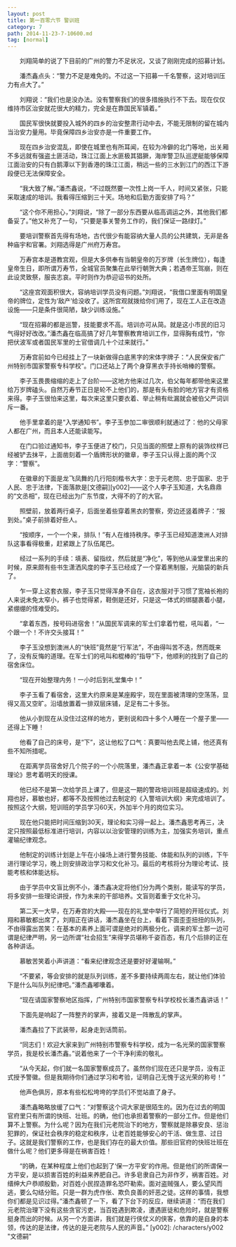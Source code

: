 ```yaml
---
layout: post
title: 第一百零六节 警训班
category: 7
path: 2014-11-23-7-10600.md
tag: [normal]
---
```


　　刘翔简单的说了下目前的广州的警力不足状况，又谈了刚刚完成的招募计划。

　　潘杰鑫点头：“警力不足是难免的。不过这一下招募一千名警察，这对培训压力有点大了。”

　　刘翔说：“我们也是没办法。没有警察我们的很多措施执行不下去。现在仅仅维持市区治安就花很大的精力，完全是在靠国民军镇着。”

　　国民军很快就要投入城外的四乡的治安整肃行动中去，不能无限制的留在城内当治安力量用。毕竟保障四乡治安亦是一件重要工作。

　　现在四乡治安混乱，即使在城里也有所耳闻，在较为冷僻的北门等地，出关厢不多远就有强盗土匪活动，珠江江面上水匪极其猖獗，海岸警卫队巡逻艇能够保障江面治安的只有白鹅潭以下到香港的珠江江面，稍远一些的三水到江门的西江下游段便已无法保障安全。

　　“我大致了解。”潘杰鑫说，“不过既然要一次性上岗一千人，时间又紧张，只能采取速成的培训。我看得压缩到三十天。场地和后勤方面安排了吗？”

　　“这个你不用担心，”刘翔说，“除了一部分东西要从临高调运之外，其他我们都备妥了。”他又补充了一句，“只要是事关警务工作的，我们保证一路绿灯。”

　　要培训警察首先得有场地，古代很少有能容纳大量人员的公共建筑，无非是各种庙宇和官署。刘翔选得是广州府万寿宫。

　　万寿宫本是道教宫观，但是大多供奉有当朝皇帝的万岁牌（长生牌位），每逢皇帝生日，即所谓万寿节，全城官员聚集在此举行朝贺大典；若遇帝王驾崩，则在此设灵致祭，服丧志哀。平时则作为恭迎诏书的处所。

　　“这座宫观面积很大，容纳培训学员没有问题。”刘翔说，“我借口里面有明国皇帝的牌位，定性为‘敌产’给没收了。这所宫观就拨给你们用了，现在工人正在改造设施――只是条件很简陋，缺少训练设施。”

　　“现在招募的都是巡警，技能要求不高。培训亦可从简。就是这小市民的旧习气得好好改改。”潘杰鑫在临高搞了好几年警察教育培训工作，显得胸有成竹，“你把伏波军或者国民军里的士官借调几十个过来就行。”

　　万寿宫前如今已经挂上了一块新做得白底黑字的宋体字牌子：“人民保安省广州特别市国家警察专科学校”。门口还站上了两个身穿黑衣手持长哨棒的警察。

　　李子玉畏畏缩缩的走上了台阶――这地方他来过几次，伯父每年都带他来这里给万岁牌磕头。自然万寿节正日是轮不上他们的，那是有头有脸的地方官才有资格来得。李子玉很怕来这里，每次来这里只要衣着、举止稍有纰漏就会被伯父严词训斥一番。

　　他手里拿着的是“入学通知书”。李子玉参加二审很顺利就通过了：他的父母家人都在广州，而且本人还能读能写。

　　在门口验过通知书，李子玉便进了校门，只见当面的照壁上原有的装饰纹样已经被铲去抹平，上面凿刻着一个盾牌形状的徽章，李子玉只认得上面的两个汉字：“警察”。

　　在徽章的下面是龙飞凤舞的几行阳刻楷书大字：忠于元老院、忠于国家、忠于人民、忠于法律，下面落款是[文德嗣][y002]――这个人李子玉知道，大名鼎鼎的“文丞相”，现在已经出为广东节度，大得不的了的大官。

　　照壁前，放着两行桌子，后面坐着些穿着黑衣的警察，旁边还竖着牌子：“报到处。”桌子前排着好些人。

　　“按顺序，一个一个来，排队！”有人在维持秩序。李子玉已经知道澳洲人对排队这事看得极重，赶紧跟上了队伍尾巴。

　　经过一系列的手续：填表、留指纹，然后就是“净化”，等到他从澡堂里出来的时候，原来颇有些书生潇洒风度的李子玉已经成了一个穿着黑制服，光脑袋的新兵了。

　　乍一穿上这套衣服，李子玉只觉得浑身不自在，这衣服对于习惯了宽袖长袍的人来说未免太窄小，裤子也觉得紧，鞋倒是还好，只是这一体式的绑腿裹着小腿，紧绷绷的怪难受的。

　　“拿着东西，按号码进宿舍！”从国民军调来的军士们拿着竹棍，吼叫着，“一个跟一个！不许交头接耳！”

　　李子玉没想到澳洲人的“快班”竟然是“行军法”，不由得叫苦不迭，然而既来了，没有反悔的道理。在军士们的吼叫和棍棒的“指导”下，他顺利的找到了自己的宿舍床位。

　　“现在开始整理内务！一小时后到礼堂集中！”

　　李子玉看了看宿舍，这里大约原来是某座殿宇，现在里面被清理的空荡荡，显得又高又空旷。沿墙放置着一排双层床铺，足足有二十多张。

　　他从小到现在从没住过这样的地方，更别说和四十多个人睡在一个屋子里――还得上下睡！

　　他看了自己的床号，是“下”，这让他松了口气：真要叫他去爬上铺，他还真有些不知所措呢。

　　在距离学员宿舍好几个院子的一个小院落里，潘杰鑫正拿着一本《公安学基础理论》思考着明天的授课。

　　他已经不是第一次给学员上课了，但是这一期的警政培训班是超级速成的。刘翔也好，慕敏也好，都等不及按照他过去制定的《入警培训大纲》来完成培训了。按照这个大纲，短训班的学员学习60天，外加半个月的岗位实习。

　　现在他只能把时间压缩到30天，理论和实习得一起上。潘杰鑫思考再三，决定只按照最低标准进行培训，内容以以治安管理的训练为主，加强实务培训，重点灌输纪律观念。

　　他制定的训练计划是上午在小操场上进行警务技能、体能和队列的训练，下午进行理论学习，晚上则安排政治学习和文化补习。最后的考核将分为理论考试、技能考核和体能达标。

　　由于学员中文盲比例不小，潘杰鑫决定将他们分为两个类别，能读写的学员，将多安排一些理论讲授，作为未来的干部培养。文盲则着重于文化补习。

　　第二天一大早，在万寿宫的大殿――现在的礼堂中举行了简短的开班仪式。刘翔和慕敏都出席了，刘翔正在讲话，潘杰鑫坐在台上，看着下面歪歪扭扭的队列，不由得露出苦笑：在基本的素养上面可谓是绝对的两极分化，调来的军士那一边可谓是纪律严明，另一边所谓“社会招生”来得学员堪称千姿百态，有几个后排的正在各种讲话。

　　慕敏苦笑着小声讲道：“看来纪律观念还是要好好灌输啊。”

　　“不要紧，等会安排的就是队列训练，差不多要持续两周左右，就让他们体验下是什么叫队列纪律吧。”潘杰鑫嘟囔着。

　　“现在请国家警察地区指挥，广州特别市国家警察专科学校校长潘杰鑫讲话！”

　　下面先是响起了一阵整齐的掌声，接着又是一阵散乱的掌声。

　　潘杰鑫拉了下武装带，起身走到话筒前。

　　“同志们！欢迎大家来到广州特别市警察专科学校，成为一名光荣的国家警察学员，我是校长潘杰鑫。”说着他来了一个干净利索的敬礼。

　　“从今天起，你们就一名国家警察成员了。虽然你们现在还只是学员，没有正式授予警徽。但是我期待你们通过学习和考验，证明自己无愧于这光荣的称号！”

　　他声色俱厉，原本有些松松垮垮的学员们不觉站直了身子。

　　潘杰鑫略略放缓了口气：“对警察这个词大家是很陌生的。因为在过去的明国官府里只有所谓的快班、壮班。的确，他们也承担着警察的一部分工作。但是他们算不上警察。为什么呢？因为在我们元老院治下的地方，警察就是除暴安良、惩治犯罪的，保证社会秩序的稳定和秩序，让老百姓能够安心的干活、做生意、过日子。这就是我们警察的工作，也是我们存在的最大价值。那些旧官府的快班壮班在做什么呢？他们更多得是在祸害百姓！

　　“的确，在某种程度上他们也起到了‘保一方平安’的作用。但是他们的所谓保一方平安，是以损害百姓的利益来养肥自己。许多皂隶自己为非作歹，祸害百姓。对缙绅大户恭顺殷勤，对百姓小民捏造罪名恐吓勒索。面对盗贼强人，要么望风而逃，要么勾结分赃。只是一群为虎作伥、欺负良善的奸恶之徒。这样的事情，我想你们都是见识过得。”潘杰鑫顿了一下，看了下台下的反应，继续讲道：“而在我们元老院治理下没有这些贪官污吏，当百姓遇到欺凌，遭遇匪徒和危险时，就是警察挺身而出的时候。从另一个方面讲，我们就是行侠仗义的侠客，依靠的是自身的本领，传达的是法律，传达的是元老院与人民的声音。”
[y002]: /characters/y002 "文德嗣"
